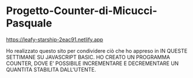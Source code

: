 # Progetto-Counter-di-Micucci-Pasquale

https://leafy-starship-2eac91.netlify.app

Ho realizzato questo sito per
condividere ciò che ho appreso in IN QUESTE SETTIMANE SU JAVASCRIPT BASIC. HO CREATO UN PROGRAMMA COUNTER, DOVE E’ POSSIBILE INCREMENTARE E DECREMENTARE UN QUANTITA STABILITA DALL'UTENTE.

